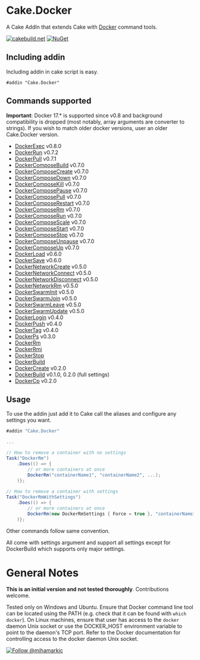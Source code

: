 # Cake.Docker

A Cake AddIn that extends Cake with [Docker](https://www.docker.com/) command tools.

[![cakebuild.net](https://img.shields.io/badge/WWW-cakebuild.net-blue.svg)](http://cakebuild.net/)
[![NuGet](https://img.shields.io/nuget/v/Cake.Docker.svg)](https://www.nuget.org/packages/Cake.Docker)

## Including addin
Including addin in cake script is easy.
```
#addin "Cake.Docker"
```
## Commands supported

**Important**: Docker 17.* is supported since v0.8 and background compatibility is dropped (most notably, array arguments are converter to strings). If you wish to match older docker versions, user an older Cake.Docker version.

- [DockerExec](https://docs.docker.com/engine/reference/commandline/exec/) v0.8.0
- [DockerRun](https://docs.docker.com/engine/reference/commandline/run/) v0.7.2
- [DockerPull](https://docs.docker.com/engine/reference/commandline/pull/) v0.7.1
- [DockerComposeBuild](https://docs.docker.com/compose/reference/build/) v0.7.0
- [DockerComposeCreate](https://docs.docker.com/compose/reference/create/) v0.7.0
- [DockerComposeDown](https://docs.docker.com/compose/reference/down/) v0.7.0
- [DockerComposeKill](https://docs.docker.com/compose/reference/kill/) v0.7.0
- [DockerComposePause](https://docs.docker.com/compose/reference/pause/) v0.7.0
- [DockerComposePull](https://docs.docker.com/compose/reference/pull/) v0.7.0
- [DockerComposeRestart](https://docs.docker.com/compose/reference/restart/) v0.7.0
- [DockerComposeRm](https://docs.docker.com/compose/reference/rm/) v0.7.0
- [DockerComposeRun](https://docs.docker.com/compose/reference/run/) v0.7.0
- [DockerComposeScale](https://docs.docker.com/compose/reference/scale/) v0.7.0
- [DockerComposeStart](https://docs.docker.com/compose/reference/start/) v0.7.0
- [DockerComposeStop](https://docs.docker.com/compose/reference/stop/) v0.7.0
- [DockerComposeUnpause](https://docs.docker.com/compose/reference/unpause/) v0.7.0
- [DockerComposeUp](https://docs.docker.com/compose/reference/up/) v0.7.0
- [DockerLoad](https://docs.docker.com/engine/reference/commandline/load/) v0.6.0
- [DockerSave](https://docs.docker.com/engine/reference/commandline/save/) v0.6.0
- [DockerNetworkCreate](https://docs.docker.com/engine/reference/commandline/network_create/) v0.5.0
- [DockerNetworkConnect](https://docs.docker.com/engine/reference/commandline/network_connect/) v0.5.0
- [DockerNetworkDisconnect](https://docs.docker.com/engine/reference/commandline/network_disconnect/) v0.5.0
- [DockerNetworkRm](https://docs.docker.com/engine/reference/commandline/network_rm/) v0.5.0
- [DockerSwarmInit](https://docs.docker.com/engine/reference/commandline/swarm_init/) v0.5.0
- [DockerSwarmJoin](https://docs.docker.com/engine/reference/commandline/swarm_join/) v0.5.0
- [DockerSwarmLeave](https://docs.docker.com/engine/reference/commandline/swarm_leave/) v0.5.0
- [DockerSwarmUpdate](https://docs.docker.com/engine/reference/commandline/swarm_update/) v0.5.0
- [DockerLogin](https://docs.docker.com/engine/reference/commandline/login/) v0.4.0
- [DockerPush](https://docs.docker.com/engine/reference/commandline/push/) v0.4.0
- [DockerTag](https://docs.docker.com/engine/reference/commandline/tag/) v0.4.0
- [DockerPs](https://docs.docker.com/engine/reference/commandline/ps/) v0.3.0
- [DockerRm](https://docs.docker.com/engine/reference/commandline/rm/)
- [DockerRmi](https://docs.docker.com/engine/reference/commandline/rmi/)
- [DockerStop](https://docs.docker.com/engine/reference/commandline/stop/)
- [DockerBuild](https://docs.docker.com/engine/reference/commandline/build/)
- [DockerCreate](https://docs.docker.com/engine/reference/commandline/create/) v0.2.0
- [DockerBuild](https://docs.docker.com/engine/reference/commandline/build/) v0.1.0, 0.2.0 (full settings)
- [DockerCp](https://docs.docker.com/engine/reference/commandline/cp/) v0.2.0

## Usage

To use the addin just add it to Cake call the aliases and configure any settings you want.

```csharp
#addin "Cake.Docker"

...

// How to remove a container with no settings
Task("DockerRm")
	.Does(() => {
		// or more containers at once
		DockerRm("containerName1", "containerName2", ...);
	)};
	
// How to remove a container with settings
Task("DockerRmWithSettings")
	.Does(() => {
		// or more containers at once
		DockerRm(new DockerRmSettings { Force = true }, "containerName1", "containerName2", ...);
	)};
```
Other commands follow same convention.

All come with settings argument and support all settings except for DockerBuild which supports only major settings.
# General Notes
**This is an initial version and not tested thoroughly**.
Contributions welcome.

Tested only on Windows and Ubuntu. Ensure that Docker command line tool can be located using the PATH (e.g. check that it can be found with `which docker`).
On Linux machines, ensure that user has access to the `docker` daemon Unix socket or use the DOCKER_HOST environment variable to point to the daemon's TCP port.
Refer to the Docker documentation for controlling access to the docker daemon Unix socket.

[![Follow @mihamarkic](https://img.shields.io/badge/Twitter-Follow%20%40mihamarkic-blue.svg)](https://twitter.com/intent/follow?screen_name=mihamarkic)
